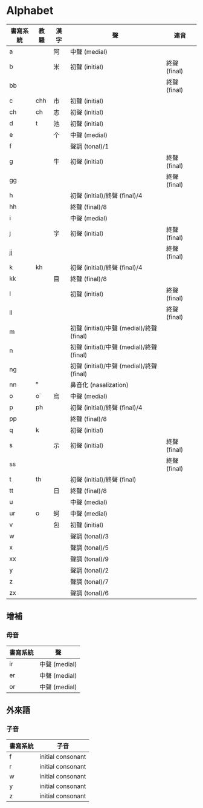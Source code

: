 # Alphabet

| 書寫系統 | 教羅 | 漢字 | 聲 | 連音 |
| --- | --- | --- | --- | --- |
| a || 阿 | 中聲 (medial) ||
| b || 米 | 初聲 (initial) | 終聲 (final) |
| bb |||| 終聲 (final) |
| c | chh | 市 | 初聲 (initial) ||
| ch | ch | 志 | 初聲 (initial) ||
| d | t | 池 | 初聲 (initial) ||
| e || 个 | 中聲 (medial) ||
| f ||| 聲調 (tonal)/1 ||
| g || 牛 | 初聲 (initial) | 終聲 (final) |
| gg |||| 終聲 (final) |
| h ||| 初聲 (initial)/終聲 (final)/4 ||
| hh ||| 終聲 (final)/8 ||
| i ||| 中聲 (medial) ||
| j || 字 | 初聲 (initial) | 終聲 (final) |
| jj |||| 終聲 (final) |
| k | kh || 初聲 (initial)/終聲 (final)/4 ||
| kk || 目 | 終聲 (final)/8 ||
| l ||| 初聲 (initial) | 終聲 (final) |
| ll |||| 終聲 (final) |
| m ||| 初聲 (initial)/中聲 (medial)/終聲 (final) ||
| n ||| 初聲 (initial)/中聲 (medial)/終聲 (final) ||
| ng ||| 初聲 (initial)/中聲 (medial)/終聲 (final) ||
| nn | ⁿ || 鼻音化 (nasalization) ||
| o | o͘ | 烏 | 中聲 (medial) ||
| p | ph || 初聲 (initial)/終聲 (final)/4 ||
| pp ||| 終聲 (final)/8 ||
| q | k || 初聲 (initial) ||
| s || 示 | 初聲 (initial) | 終聲 (final) |
| ss |||| 終聲 (final) |
| t | th || 初聲 (initial)/終聲 (final) ||
| tt || 日 | 終聲 (final)/8 ||
| u ||| 中聲 (medial) ||
| ur | o | 蚵 | 中聲 (medial) ||
| v || 包 | 初聲 (initial) ||
| w ||| 聲調 (tonal)/3 ||
| x ||| 聲調 (tonal)/5 ||
| xx ||| 聲調 (tonal)/9 ||
| y ||| 聲調 (tonal)/2 ||
| z ||| 聲調 (tonal)/7 ||
| zx ||| 聲調 (tonal)/6 ||

## 增補

### 母音

| 書寫系統 | 聲 |
| --- | --- |
| ir | 中聲 (medial) |
| er | 中聲 (medial) |
| or | 中聲 (medial) |

## 外來語

### 子音

| 書寫系統 | 子音 |
| --- | --- |
| f | initial consonant |
| r | initial consonant |
| w | initial consonant |
| y | initial consonant |
| z | initial consonant |
